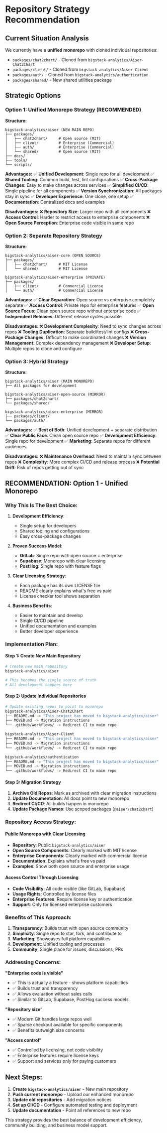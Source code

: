 # Repository Strategy Recommendation

## Current Situation Analysis

We currently have a **unified monorepo** with cloned individual repositories:
- `packages/chat2chart/` - Cloned from `bigstack-analytics/Aiser-Chat2Chart`
- `packages/client/` - Cloned from `bigstack-analytics/Aiser-Client`  
- `packages/auth/` - Cloned from `bigstack-analytics/authentication`
- `packages/shared/` - New shared utilities package

## Strategic Options

### **Option 1: Unified Monorepo Strategy (RECOMMENDED)**

**Structure:**
```
bigstack-analytics/aiser (NEW MAIN REPO)
├── packages/
│   ├── chat2chart/     # Open source (MIT)
│   ├── client/         # Enterprise (Commercial)
│   ├── auth/           # Enterprise (Commercial)
│   └── shared/         # Open source (MIT)
├── docs/
├── tools/
└── scripts/
```

**Advantages:**
✅ **Unified Development**: Single repo for all development
✅ **Shared Tooling**: Common build, test, lint configurations
✅ **Cross-Package Changes**: Easy to make changes across services
✅ **Simplified CI/CD**: Single pipeline for all components
✅ **Version Synchronization**: All packages stay in sync
✅ **Developer Experience**: One clone, one setup
✅ **Documentation**: Centralized docs and examples

**Disadvantages:**
❌ **Repository Size**: Larger repo with all components
❌ **Access Control**: Harder to restrict access to enterprise components
❌ **Open Source Perception**: Enterprise code visible in same repo

### **Option 2: Separate Repository Strategy**

**Structure:**
```
bigstack-analytics/aiser-core (OPEN SOURCE)
├── packages/
│   ├── chat2chart/     # MIT License
│   └── shared/         # MIT License

bigstack-analytics/aiser-enterprise (PRIVATE)
├── packages/
│   ├── client/         # Commercial License
│   └── auth/           # Commercial License
```

**Advantages:**
✅ **Clear Separation**: Open source vs enterprise completely separate
✅ **Access Control**: Private repo for enterprise features
✅ **Open Source Focus**: Clean open source repo without enterprise code
✅ **Independent Releases**: Different release cycles possible

**Disadvantages:**
❌ **Development Complexity**: Need to sync changes across repos
❌ **Tooling Duplication**: Separate build/test/lint configs
❌ **Cross-Package Changes**: Difficult to make coordinated changes
❌ **Version Management**: Complex dependency management
❌ **Developer Setup**: Multiple repos to clone and configure

### **Option 3: Hybrid Strategy**

**Structure:**
```
bigstack-analytics/aiser (MAIN MONOREPO)
├── All packages for development

bigstack-analytics/aiser-open-source (MIRROR)
├── packages/chat2chart/
└── packages/shared/

bigstack-analytics/aiser-enterprise (MIRROR)
├── packages/client/
└── packages/auth/
```

**Advantages:**
✅ **Best of Both**: Unified development + separate distribution
✅ **Clear Public Face**: Clean open source repo
✅ **Development Efficiency**: Single repo for development
✅ **Marketing**: Separate repos for different audiences

**Disadvantages:**
❌ **Maintenance Overhead**: Need to maintain sync between repos
❌ **Complexity**: More complex CI/CD and release process
❌ **Potential Drift**: Risk of repos getting out of sync

## **RECOMMENDATION: Option 1 - Unified Monorepo**

### **Why This Is The Best Choice:**

1. **Development Efficiency**: 
   - Single setup for developers
   - Shared tooling and configurations
   - Easy cross-package changes

2. **Proven Success Model**:
   - **GitLab**: Single repo with open source + enterprise
   - **Supabase**: Monorepo with clear licensing
   - **PostHog**: Single repo with feature flags

3. **Clear Licensing Strategy**:
   - Each package has its own LICENSE file
   - README clearly explains what's free vs paid
   - License checker tool shows separation

4. **Business Benefits**:
   - Easier to maintain and develop
   - Single CI/CD pipeline
   - Unified documentation and examples
   - Better developer experience

### **Implementation Plan:**

#### **Step 1: Create New Main Repository**
```bash
# Create new main repository
bigstack-analytics/aiser

# This becomes the single source of truth
# All development happens here
```

#### **Step 2: Update Individual Repositories**
```bash
# Update existing repos to point to monorepo
bigstack-analytics/Aiser-Chat2Chart
├── README.md -> "This project has moved to bigstack-analytics/aiser"
├── MOVED.md -> Migration instructions
└── .github/workflows/ -> Redirect CI to main repo

bigstack-analytics/Aiser-Client  
├── README.md -> "This project has moved to bigstack-analytics/aiser"
├── MOVED.md -> Migration instructions
└── .github/workflows/ -> Redirect CI to main repo

bigstack-analytics/authentication
├── README.md -> "This project has moved to bigstack-analytics/aiser"
├── MOVED.md -> Migration instructions
└── .github/workflows/ -> Redirect CI to main repo
```

#### **Step 3: Migration Strategy**
1. **Archive Old Repos**: Mark as archived with clear migration instructions
2. **Update Documentation**: All docs point to new monorepo
3. **Redirect CI/CD**: All builds happen in monorepo
4. **Update Package Names**: Use scoped packages (`@aiser/chat2chart`)

### **Repository Access Strategy:**

#### **Public Monorepo with Clear Licensing**
- **Repository**: Public `bigstack-analytics/aiser`
- **Open Source Components**: Clearly marked with MIT license
- **Enterprise Components**: Clearly marked with commercial license
- **Documentation**: Explains what's free vs paid
- **Examples**: Show both open source and enterprise usage

#### **Access Control Through Licensing**
- **Code Visibility**: All code visible (like GitLab, Supabase)
- **Usage Rights**: Controlled by license files
- **Enterprise Features**: Require license key or authentication
- **Support**: Only for licensed enterprise customers

### **Benefits of This Approach:**

1. **Transparency**: Builds trust with open source community
2. **Simplicity**: Single repo to star, fork, and contribute to
3. **Marketing**: Showcases full platform capabilities
4. **Development**: Unified tooling and processes
5. **Community**: Single place for issues, discussions, PRs

### **Addressing Concerns:**

**"Enterprise code is visible"**
- ✅ This is actually a feature - shows platform capabilities
- ✅ Builds trust and transparency
- ✅ Allows evaluation without sales calls
- ✅ Similar to GitLab, Supabase, PostHog success models

**"Repository size"**
- ✅ Modern Git handles large repos well
- ✅ Sparse checkout available for specific components
- ✅ Benefits outweigh size concerns

**"Access control"**
- ✅ Controlled by licensing, not code visibility
- ✅ Enterprise features require license keys
- ✅ Support and services only for paying customers

## **Next Steps:**

1. **Create `bigstack-analytics/aiser`** - New main repository
2. **Push current monorepo** - Upload our enhanced monorepo
3. **Update old repositories** - Add migration notices
4. **Set up CI/CD** - Configure automated testing and deployment
5. **Update documentation** - Point all references to new repo

This strategy provides the best balance of development efficiency, community building, and business model support.